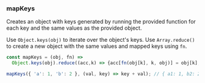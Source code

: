 ### mapKeys

Creates an object with keys generated by running the provided function for each key and the same values as the provided object.

Use `Object.keys(obj)` to iterate over the object's keys.
Use `Array.reduce()` to create a new object with the same values and mapped keys using `fn`.

```js
const mapKeys = (obj, fn) =>
  Object.keys(obj).reduce((acc,k) => {acc[fn(obj[k], k, obj)] = obj[k]; return acc;},{});
```

```js
mapKeys({ 'a': 1, 'b': 2 }, (val, key) => key + val); // { a1: 1, b2: 2 }
```

